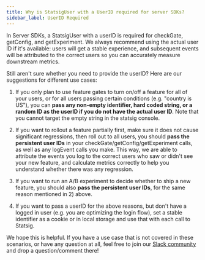 ```yaml
---
title: Why is StatsigUser with a UserID required for server SDKs?
sidebar_label: UserID Required
---
```


In Server SDKs, a StatsigUser with a userID is required for checkGate, getConfig, and getExperiment. We always recommend using the actual user ID if it's available: users will get a stable experience, and subsequent events will be attributed to the correct users so you can accurately measure downstream metrics.

Still aren't sure whether you need to provide the userID? Here are our suggestions for different use cases:

1. If you only plan to use feature gates to turn on/off a feature for all of your users, or for all users passing certain conditions (e.g. "country is US"), you can **pass any non-empty identifier, hard coded string, or a random ID as the userID if you do not have the actual user ID**.  Note that you cannot target the empty string in the statsig console.

2. If you want to rollout a feature partially first, make sure it does not cause significant regressions, then roll out to all users, you should **pass the persistent user IDs** in your checkGate/getConfig/getExperiment calls, as well as any logEvent calls you make. This way, we are able to attribute the events you log to the correct users who saw or didn't see your new feature, and calculate metrics correctly to help you understand whether there was any regression.

3. If you want to run an A/B experiment to decide whether to ship a new feature, you should also **pass the persistent user IDs**, for the same reason mentioned in 2) above.

4. If you want to pass a userID for the above reasons, but don't have a logged in user (e.g. you are optimizing the login flow), set a stable identifier as a cookie or in local storage and use that with each call to Statsig.

We hope this is helpful. If you have a use case that is not covered in these scenarios, or have any question at all, feel free to join our [Slack community](https://join.slack.com/t/statsigcommunity/shared_invite/zt-pbp005hg-VFQOutZhMw5Vu9eWvCro9g) and drop a question/comment there!

